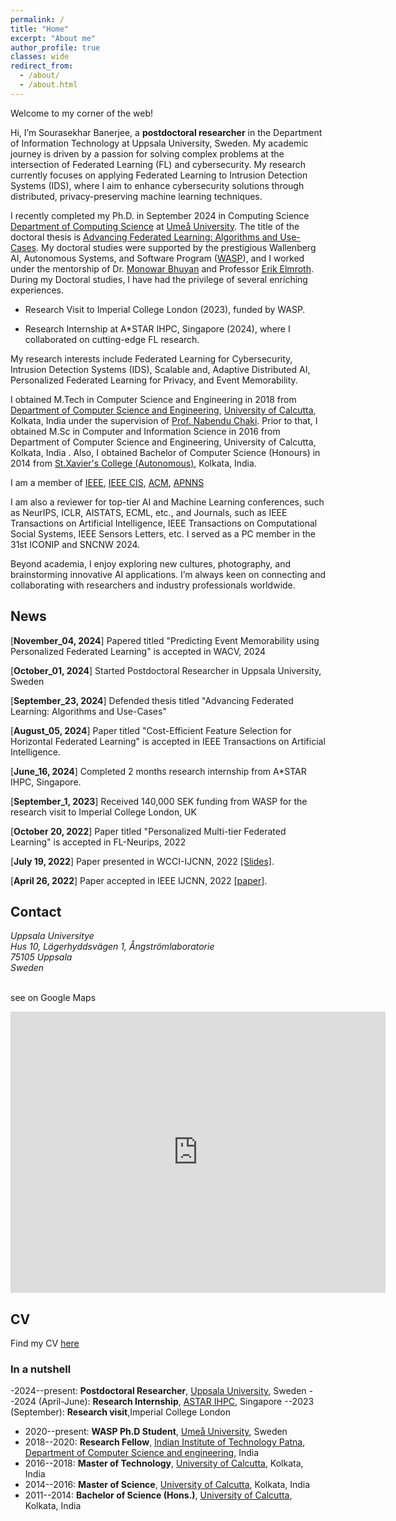 ```yaml
---
permalink: /
title: "Home"
excerpt: "About me"
author_profile: true
classes: wide
redirect_from: 
  - /about/
  - /about.html
---
```


Welcome to my corner of the web!

Hi, I’m Sourasekhar Banerjee, a **postdoctoral researcher** in the Department of Information Technology at Uppsala University, Sweden. My academic journey is driven by a passion for solving complex problems at the intersection of Federated Learning (FL) and cybersecurity. My research currently focuses on applying Federated Learning to Intrusion Detection Systems (IDS), where I aim to enhance cybersecurity solutions through distributed, privacy-preserving machine learning techniques.

I recently completed my Ph.D. in September 2024 in Computing Science [Department of Computing Science](https://www.umu.se/en/department-of-computing-science/) at [Umeå University](https://www.umu.se/en/). The title of the doctoral thesis is [Advancing Federated Learning: Algorithms and Use-Cases](https://www.diva-portal.org/smash/get/diva2:1892766/FULLTEXT02.pdf). My doctoral studies were supported by the prestigious Wallenberg AI, Autonomous Systems, and Software Program ([WASP](https://wasp-sweden.org/)), and I worked under the mentorship of Dr. [Monowar Bhuyan](https://people.cs.umu.se/monowar/index.html) and Professor [Erik Elmroth](https://people.cs.umu.se/elmroth/index.html). During my Doctoral studies, I have had the privilege of several enriching experiences.

* Research Visit to Imperial College London (2023), funded by WASP.

* Research Internship at A*STAR IHPC, Singapore (2024), where I collaborated on cutting-edge FL research.

My research interests include Federated Learning for Cybersecurity, Intrusion Detection Systems (IDS), Scalable and, Adaptive Distributed AI, Personalized Federated Learning for Privacy, and Event Memorability.

I obtained M.Tech in Computer Science and Engineering in 2018 from [Department of Computer Science and Engineering](https://www.caluniv.ac.in/academic/Compsc.html), [University of Calcutta](http://www.caluniv.ac.in/), Kolkata, India  under the supervision of [Prof. Nabendu Chaki]([http://www.lsta.upmc.fr/biau.html](https://research.caluniv.ac.in/researcher/nabendu-chaki)). Prior to that, I obtained M.Sc in Computer and Information Science in 2016 from Department of Computer Science and Engineering, University of Calcutta, Kolkata, India . Also, I obtained Bachelor of Computer Science (Honours) in 2014 from [St.Xavier's College (Autonomous)](https://www.sxccal.edu/b-sc-computer-science-department/), Kolkata, India.

I am a member of [IEEE](https://students.ieee.org/), [IEEE CIS](https://cis.ieee.org/), [ACM](https://www.acm.org/membership/membership-options), [APNNS](https://www.apnns.org/)

I am also a reviewer for top-tier AI and Machine Learning conferences, such as NeurIPS, ICLR, AISTATS, ECML, etc., and Journals, such as IEEE Transactions on Artificial Intelligence, IEEE Transactions on Computational Social Systems, IEEE Sensors Letters, etc. I served as a PC member in the 31st ICONIP and SNCNW 2024. 


Beyond academia, I enjoy exploring new cultures, photography, and brainstorming innovative AI applications. I’m always keen on connecting and collaborating with researchers and industry professionals worldwide.


## News

[**November_04, 2024**] Papered titled "Predicting Event Memorability using Personalized Federated Learning" is accepted in WACV, 2024

[**October_01, 2024**] Started Postdoctoral Researcher in Uppsala University, Sweden

[**September_23, 2024**] Defended thesis titled "Advancing Federated Learning: Algorithms and Use-Cases"

[**August_05, 2024**] Paper titled "Cost-Efficient Feature Selection for Horizontal Federated Learning" is accepted in IEEE Transactions on Artificial Intelligence.

[**June_16, 2024**] Completed 2 months research internship from A*STAR IHPC, Singapore.

[**September_1, 2023**] Received 140,000 SEK funding from WASP for the research visit to Imperial College London, UK

[**October 20, 2022**] Paper titled "Personalized Multi-tier Federated Learning" is accepted in FL-Neurips, 2022

[**July 19, 2022**] Paper presented in WCCI-IJCNN, 2022 [[Slides]](files/Banerjee-Sourasekhar-1604-Optimized_and_Adaptive_Federated_Learning_for_Straggler-Resilient_Device_Selection.pdf).

[**April 26, 2022**] Paper accepted in IEEE IJCNN, 2022 [[paper]](https://people.cs.umu.se/sonvx/files/FedMOODs-Preprint.pdf).


## Contact

<address>
  Uppsala Universitye<br /> Hus 10, Lägerhyddsvägen 1, Ångströmlaboratorie <br />75105 Uppsala <br /> Sweden
</address>
<br>

see on Google Maps

 <iframe src="https://www.google.com/maps/embed?pb=!1m18!1m12!1m3!1d2004.5951089756613!2d17.64449957727139!3d59.83925647486529!2m3!1f0!2f0!3f0!3m2!1i1024!2i768!4f13.1!3m3!1m2!1s0x465fcbe00456a9c1%3A0x30900a218076ca4e!2s%C3%85ngstr%C3%B6mlaboratoriet!5e0!3m2!1sen!2sse!4v1732757879239!5m2!1sen!2sse" width="600" height="450" style="border:0;" allowfullscreen="" loading="lazy" referrerpolicy="no-referrer-when-downgrade"></iframe>
<!-- 
 -->






## CV

Find my CV [here](files/Sourasekhar_banerjee_CV_new.pdf)


### In a nutshell
-2024--present: **Postdoctoral Researcher**, [Uppsala University](https://www.uu.se/en/contact-and-organisation/organisation?query=X61%3A2), Sweden
--2024 (April-June): **Research Internship**, [ASTAR IHPC](https://www.a-star.edu.sg/ihpc/), Singapore
--2023 (September): **Research visit**,Imperial College London
- 2020--present: **WASP Ph.D Student**, [Umeå University](https://www.umu.se), Sweden
- 2018--2020: **Research Fellow**, [Indian Institute of Technology Patna](https://www.iitp.ac.in), [Department of Computer Science and engineering](), India
- 2016--2018: **Master of Technology**, [University of Calcutta](http://www.caluniv.ac.in/), Kolkata, India
- 2014--2016: **Master of Science**, [University of Calcutta](http://www.caluniv.ac.in/), Kolkata, India
- 2011--2014: **Bachelor of Science (Hons.)**, [University of Calcutta](http://www.caluniv.ac.in/), Kolkata, India
